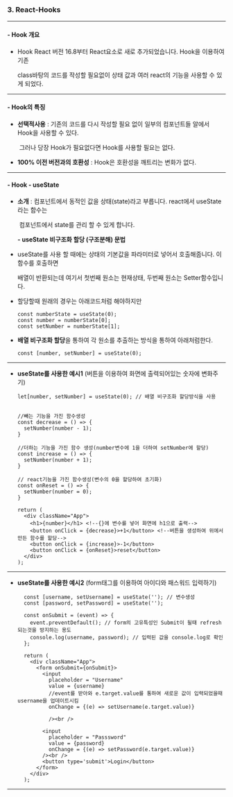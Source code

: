 ### 3. React-Hooks

****

#### - Hook 개요

* Hook React 버전 16.8부터 React요소로 새로 추가되었습니다. Hook을 이용하여 기존 

  class바탕의 코드를 작성할 필요없이 상태 값과 여러 react의 기능을 사용할 수 있게 되었다.

****

#### - Hook의 특징

* **선택적사용** : 기존의 코드를 다시 작성할 필요 없이 일부의 컴포넌트들 알에서 Hook을 사용할 수 있다.

  ​					  그러나 당장 Hook가 필요없다면 Hook를 사용할 필요는 없다.

* **100% 이전 버전과의 호환성** : Hook은 호환성을 깨트리는 변화가 없다.

****

#### - Hook - useState

* **소개** : 컴포넌트에서 동적인 값을 상태(state)라고 부릅니다. react에서 useState라는 함수는 

  ​		   컴포넌트에서 state를 관리 할 수 있게 합니다.

   **- useState 비구조화 할당 (구조분해) 문법**

* useState를 사용 할 때에는 상태의 기본값을 파라미터로 넣어서 호출해줍니다. 이함수를 호출하면

  배열이 반환되는데 여기서 첫번째 원소는 현재상태, 두번째 원소는 Setter함수입니다.

* 할당할때 원래의 경우는 아래코드처럼 해야하지만

  ```react
  const numberState = useState(0);
  const number = numberState[0];
  const setNumber = numberState[1];
  ```

* **배열 비구조화 할당**을 통하여 각 원소를 추출하는 방식을 통하여 아래처럼한다.

  ```react
  const [number, setNumber] = useState(0);
  ```

****

* **useState를 사용한 예시1** (버튼을 이용하여 화면에 출력되어있는 숫자에 변화주기)

  ```react
  let[number, setNumber] = useState(0); // 배열 비구조화 할당방식을 사용
  
  
  //빼는 기능을 가진 함수생성
  const decrease = () => {
    setNumber(number - 1);
  }
  
  //더하는 기능을 가진 함수 생성(number변수에 1을 더하여 setNumber에 할당)
  const increase = () => {
    setNumber(number + 1);
  }
  
  // react기능을 가진 함수생성(변수의 0을 할당하여 초기화)
  const onReset = () => {
    setNumber(number = 0);
  }
  
  return (
    <div className="App">
      <h1>{number}</h1> <!--{}에 변수를 넣어 화면에 h1으로 출력-->
      <button onClick = {decrease}>+1</button> <!--버튼을 생성하여 위에서 만든 함수를 할당-->
      <button onClick = {increase}>-1</button>
      <button onClick = {onReset}>reset</button>
    </div>
  );
  ```

*****

* **useState를 사용한 예시2** (form태그를 이용하여 아이디와 패스워드 입력하기)

  ```react
    const [username, setUsername] = useState(''); // 변수생성
    const [password, setPassword] = useState('');
  
    const onSubmit = (event) => { 
      event.preventDefault(); // form의 고유특성인 Submit이 될때 refresh되는것을 방지하는 용도
      console.log(username, password); // 입력된 값을 console.log로 확인
    };
    
    return (
      <div className="App">
        <form onSubmit={onSubmit}>
          <input 
            placeholder = "Username" 
            value = {username} 
            //event를 받아와 e.target.value를 통하여 새로운 값이 입력되었을때 username을 업데이트시킴
            onChange = {(e) => setUsername(e.target.value)} 
  
            /><br />
  
          <input 
            placeholder = "Passsword"
            value = {password} 
            onChange = {(e) => setPassword(e.target.value)} 
          /><br />
          <button type='submit'>Login</button>
        </form>
      </div>
    );
  ```

*****

